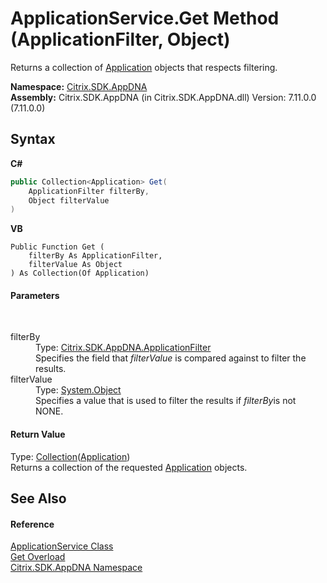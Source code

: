 # ApplicationService.Get Method (ApplicationFilter, Object)
 

Returns a collection of <a href="1779bfff-4b29-0f26-8a09-10acdd530bbc">Application</a> objects that respects filtering.

**Namespace:**&nbsp;[Citrix.SDK.AppDNA](index.md)<br />**Assembly:**&nbsp;Citrix.SDK.AppDNA (in Citrix.SDK.AppDNA.dll) Version: 7.11.0.0 (7.11.0.0)

## Syntax

**C#**
```csharp
public Collection<Application> Get(
	ApplicationFilter filterBy,
	Object filterValue
)
```

**VB**
```vbnet
Public Function Get ( 
	filterBy As ApplicationFilter,
	filterValue As Object
) As Collection(Of Application)
```


#### Parameters
&nbsp;<dl><dt>filterBy</dt><dd>Type: <a href="7f9b76ec-d284-b76f-45c3-b6b637751c3d">Citrix.SDK.AppDNA.ApplicationFilter</a><br />Specifies the field that *filterValue* is compared against to filter the results.</dd><dt>filterValue</dt><dd>Type: <a href="http://msdn2.microsoft.com/en-us/library/e5kfa45b" target="_blank">System.Object</a><br />Specifies a value that is used to filter the results if *filterBy*is not NONE.</dd></dl>

#### Return Value
Type: <a href="http://msdn2.microsoft.com/en-us/library/ms132397" target="_blank">Collection</a>(<a href="1779bfff-4b29-0f26-8a09-10acdd530bbc">Application</a>)<br />Returns a collection of the requested <a href="1779bfff-4b29-0f26-8a09-10acdd530bbc">Application</a> objects.

## See Also


#### Reference
<a href="4190f2b6-31d1-9744-132e-b12e165db1a3">ApplicationService Class</a><br /><a href="e568f247-9a9b-a6a9-4a1f-5e0a96e313da">Get Overload</a><br /><a href="fe2d265b-410b-8b11-1eb4-a790e0b062bf">Citrix.SDK.AppDNA Namespace</a><br />